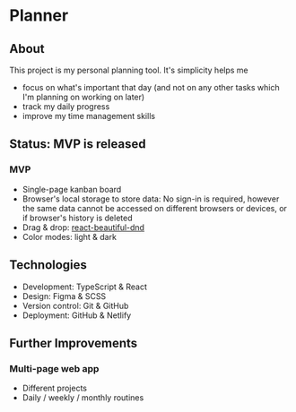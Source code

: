 # Planner

## About
This project is my personal planning tool. It's simplicity helps me 
* focus on what's important that day (and not on any other tasks which I'm planning on working on later) 
* track my daily progress
* improve my time management skills

## Status: MVP is released 
### MVP
* Single-page kanban board
* Browser's local storage to store data: No sign-in is required, however the same data cannot be accessed on different browsers or devices, or if browser's history is deleted
* Drag & drop: [react-beautiful-dnd](https://github.com/atlassian/react-beautiful-dnd) 
* Color modes: light & dark


## Technologies
* Development: TypeScript & React 
* Design: Figma & SCSS
* Version control: Git & GitHub
* Deployment: GitHub & Netlify


## Further Improvements
### Multi-page web app
* Different projects 
* Daily / weekly / monthly routines